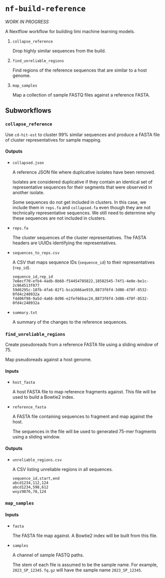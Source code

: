 # `nf-build-reference`

_WORK IN PROGRESS_

A Nextflow workflow for building Iimi machine learning models.

1. `collapse_reference`

   Drop highly similar sequences from the build.

3. `find_unreliable_regions`

   Find regions of the reference sequences that are similar to a host genome.

4. `map_samples`

   Map a collection of sample FASTQ files against a reference FASTA.

## Subworkflows

### `collapse_reference`

Use `cd-hit-est` to cluster 99% similar sequences and produce a FASTA file of cluster representatives for sample mapping.

#### Outputs

* `collapsed.json`

  A reference JSON file where duplicative isolates have been removed.

  Isolates are considered duplicative if they contain an identical set of representative sequences for their segments that were observeid in another isolate.

  Some sequences do not get included in clusters. In this case, we include them in `reps.fa` and `collapsed.fa` even though they are not technically representative sequences. We
  still need to determine why these sequences are not included in clusters.

* `reps.fa`

  The cluster sequences of the cluster representatives. The FASTA headers are UUIDs identifying the representatives.

* `sequences_to_reps.csv`

  A CSV that maps sequence IDs (`sequence_id`) to their representatives (`rep_id`).

  ```text
  sequence_id,rep_id
  7e8ecf70-efb4-4adb-8b68-f54454785822,18582545-74f1-4e0e-be1c-2c964513f077
  59d6295c-18fb-4fa6-82f1-bca1666ae919,8873f6f4-3d86-470f-8532-0fd4c248932a
  f4d06f98-9a5d-4a66-8d96-e2fef66bac24,8873f6f4-3d86-470f-8532-0fd4c248932a
  ```

* `summary.txt`

  A summary of the changes to the reference sequences.

### `find_unreliable_regions`

Create pseudoreads from a reference FASTA file using a sliding window of 75.

Map pseudoreads against a host genome.

#### Inputs

* `host_fasta`

  A host FASTA file to map reference fragments against. This file will be used to build a Bowtie2 index.

* `reference_fasta`

  A FASTA file containing sequences to fragment and map against the host.

  The sequences in the file will be used to generated 75-mer fragments using a sliding window.

#### Outputs

* `unreliable_regions.csv`

  A CSV listing unreliable regions in all sequences.
  
  ```text
  sequence_id,start,end
  abcd1234,112,124
  abcd1234,598,612
  wxyz9876,78,124
  ```

### `map_samples`

#### Inputs

* `fasta`

  The FASTA file map against. A Bowtie2 index will be built from this file.

* `samples`

  A channel of sample FASTQ paths.

  The stem of each file is assumed to be the sample name. For example, `2023_SP_12345.fq.gz` will have the sample name `2023_SP_12345`.

